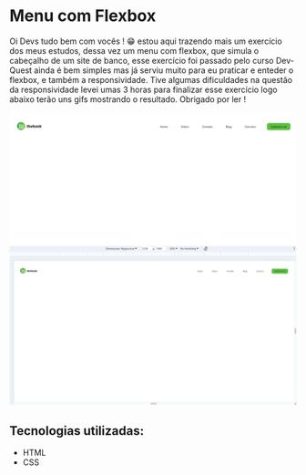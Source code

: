 # Menu com Flexbox
Oi Devs tudo bem com vocês ! 😁 estou aqui trazendo mais um exercício dos meus estudos, dessa vez um menu com flexbox, que simula o cabeçalho de um site de banco, esse exercício foi passado pelo curso Dev-Quest ainda é bem simples mas já serviu muito para eu praticar e enteder o flexbox, e também a responsividade. Tive algumas dificuldades na questão da responsividade levei umas 3 horas para finalizar esse exercício logo abaixo terão uns gifs mostrando o resultado. Obrigado por ler !

<img src="./src/Animação-desktop.gif" alt="Um gif mostrando o resultado final no desktop">

<img src="./src/Animação-mobile.gif" alt="Um gif mostrando o resultado final em dispositivos mobile">

## Tecnologias utilizadas:
- HTML
- CSS